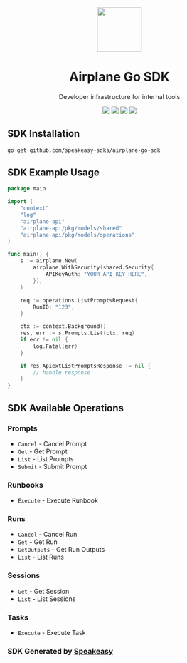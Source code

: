 <div align="center">
    <picture>
        <source srcset="https://user-images.githubusercontent.com/6267663/227311185-62d5759f-743c-488b-8b97-09eae1dac881.png" media="(prefers-color-scheme: dark)" width="100">
        <img src="https://user-images.githubusercontent.com/6267663/227311185-62d5759f-743c-488b-8b97-09eae1dac881.png" width="100">
    </picture>
    <h1>Airplane Go SDK</h1>
   <p>Developer infrastructure for internal tools</p>
   <a href="https://docs.airplane.dev/"><img src="https://img.shields.io/static/v1?label=Docs&message=API Ref&color=5444e4&style=for-the-badge" /></a>
   <a href="https://github.com/speakeasy-sdks/airplane-go-sdk/actions"><img src="https://img.shields.io/github/actions/workflow/status/speakeasy-sdks/airplane-go-sdk/speakeasy_sdk_generation.yml?style=for-the-badge" /></a>
  <a href="https://opensource.org/licenses/MIT"><img src="https://img.shields.io/badge/License-MIT-blue.svg?style=for-the-badge" /></a>
  <a href="https://github.com/speakeasy-sdks/airplane-go-sdk/releases"><img src="https://img.shields.io/github/v/release/speakeasy-sdks/airplane-go-sdk?sort=semver&style=for-the-badge" /></a>
</div>

<!-- Start SDK Installation -->
## SDK Installation

```bash
go get github.com/speakeasy-sdks/airplane-go-sdk
```
<!-- End SDK Installation -->

## SDK Example Usage
<!-- Start SDK Example Usage -->
```go
package main

import (
    "context"
    "log"
    "airplane-api"
    "airplane-api/pkg/models/shared"
    "airplane-api/pkg/models/operations"
)

func main() {
    s := airplane.New(
        airplane.WithSecurity(shared.Security{
            APIKeyAuth: "YOUR_API_KEY_HERE",
        }),
    )

    req := operations.ListPromptsRequest{
        RunID: "123",
    }

    ctx := context.Background()
    res, err := s.Prompts.List(ctx, req)
    if err != nil {
        log.Fatal(err)
    }

    if res.ApiextListPromptsResponse != nil {
        // handle response
    }
}
```
<!-- End SDK Example Usage -->

<!-- Start SDK Available Operations -->
## SDK Available Operations


### Prompts

* `Cancel` - Cancel Prompt
* `Get` - Get Prompt
* `List` - List Prompts
* `Submit` - Submit Prompt

### Runbooks

* `Execute` - Execute Runbook

### Runs

* `Cancel` - Cancel Run
* `Get` - Get Run
* `GetOutputs` - Get Run Outputs
* `List` - List Runs

### Sessions

* `Get` - Get Session
* `List` - List Sessions

### Tasks

* `Execute` - Execute Task
<!-- End SDK Available Operations -->

### SDK Generated by [Speakeasy](https://docs.speakeasyapi.dev/docs/using-speakeasy/client-sdks)
